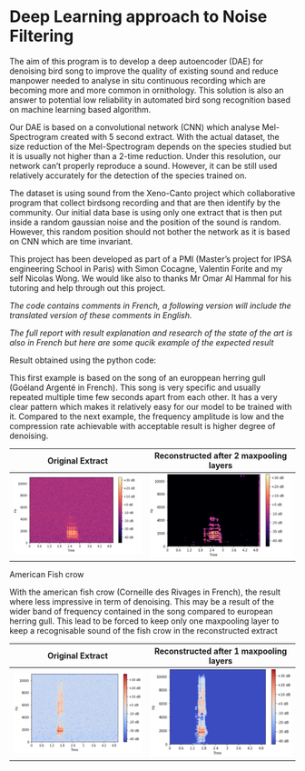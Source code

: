 # Deep Learning approach to Noise Filtering

The aim of this program is to develop a deep autoencoder (DAE) for denoising bird song to improve the quality of existing sound and reduce manpower needed to analyse in situ continuous recording which are becoming more and more common in ornithology. This solution is also an answer to potential low reliability in automated bird song recognition based on machine learning based algorithm.

Our DAE is based on a convolutional network (CNN) which analyse Mel-Spectrogram created with 5 second extract. With the actual dataset, the size reduction of the Mel-Spectrogram depends on the species studied but it is usually not higher than a 2-time reduction. Under this resolution, our network can’t properly reproduce a sound. However, it can be still used relatively accurately for the detection of the species trained on.

The dataset is using sound from the Xeno-Canto project which collaborative program that collect birdsong recording and that are then identify by the community. Our initial data base is using only one extract that is then put inside a random gaussian noise and the position of the sound is random. However, this random position should not bother the network as it is based on CNN which are time invariant.

This project has been developed as part of a PMI (Master’s project for IPSA engineering School in Paris) with Simon Cocagne, Valentin Forite and my self Nicolas Wong. We would like also to thanks Mr Omar Al Hammal for his tutoring and help through out this project. 



*The code contains comments in French, a following version will include the translated version of these comments in English.*

*The full report with result explanation and research of the state of the art is also in French but here are some qucik example of the expected result*

Result obtained using the python code:

This first example is based on the song of an europpean herring gull (Goéland Argenté in French). This song is very specific and usually repeated multiple time few seconds apart from each other. It has a very clear pattern which makes it relatively easy for our model to be trained with it. Compared to the next example, the frequency amplitude is low and the compression rate achievable with acceptable result is higher degree of denoising.

<div align="center">
   
| Original Extract  |  Reconstructed after 2 maxpooling layers |
| ------------- | ------------- |
| <img src="https://github.com/Nicolas-M-Wong/Deep-Learning-approach-to-Noise-Filtering/blob/main/Result/European%20herring%20gull%20-%202%20Maxpooling%20Layer%20-%20Original%20extract.png" width="400"/> | <img src="https://github.com/Nicolas-M-Wong/Deep-Learning-approach-to-Noise-Filtering/blob/main/Result/European%20herring%20gull%20-%202%20Maxpooling%20Layer%20-%20Reconstructed%20Extract.png" width="400"/> |
   
</div>

American Fish crow

With the american fish crow (Corneille des Rivages in French), the result where less impressive in term of denoising. This may be a result of the wider band of frequency contained in the song compared to european herring gull. This lead to be forced to keep only one maxpooling layer to keep a recognisable sound of the fish crow in the reconstructed extract

<div align="center">
   
| Original Extract  |  Reconstructed after 1 maxpooling layers |
| ------------- | ------------- |
| <img src="https://github.com/Nicolas-M-Wong/Deep-Learning-approach-to-Noise-Filtering/blob/main/Result/Fish%20crow%20-%201%20Maxpooling%20Layer%20-%20Original%20Extract.png" width="400"/> | <img src="https://github.com/Nicolas-M-Wong/Deep-Learning-approach-to-Noise-Filtering/blob/main/Result/Fish%20crow%20-%201%20Maxpooling%20Layer%20-%20Reconstructed%20Extract.png" width="400"/> |
   
